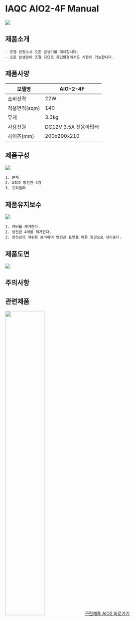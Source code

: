 # IAQC AIO2-4F Manual

<img src="http://drive.google.com/uc?export=view&id=1i9Jzxqwg4P3pGOQf2f9MW9GGLu_8_7G6">

## 제품소개
    - 호텔 방청소시 오존 발생기를 대체합니다.
    - 오존 발생량이 조절 되므로 유인환경에서도 사용이 가능합니다.

## 제품사양
모델명 | AIO-2-4F
---- | ---- 
소비전력 | 22W 
적용면적(sqm) | 140
무게 | 3.3kg
사용전원 | DC12V 3.5A 전용아답터
사이즈(mm) | 200x200x210

## 제품구성
<img src="http://drive.google.com/uc?export=view&id=1CF6wxTNDM2F17b-Du84YzraWda7_HUPt">

    1. 본체
    2. AIO2 방전관 4개
    3. 프리필터

## 제품유지보수

<img src="http://drive.google.com/uc?export=view&id=1Oa3QM62mFd1CBgmfchtj5If7XSJJuTgc">

    1. 커버를 제거한다.
    2. 방전관 4개를 제거한다.
    3. 방전관의 매쉬를 분리하여 방전관 표면을 마른 헝겊으로 닦아준다.

## 제품도면

<img src="http://drive.google.com/uc?export=view&id=13isQCMB5u7Jk5XIT93yxDg6TUB-fY5Yt">

## 주의사항

## 관련제품

<img src="http://drive.google.com/uc?export=view&id=1Up5LvcZEY1ify9AqOVFOVLZ_qN2VU_3l" width="50%">
<a href="./iaqc_aio2_manual.md">관련제품 AIO2 바로가기</a>